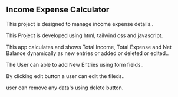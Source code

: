 <h2>Income Expense Calculator</h2>

This project is designed to manage income expense details..

This Project is developed using html, tailwind css and javascript.

This app calculates and shows Total Income, Total Expense and Net Balance dynamically as new entries or added or deleted or edited..

The User can able to add New Entries using form fields..

By clicking edit button a user can edit the fileds.. 

user can remove any data's using delete button.